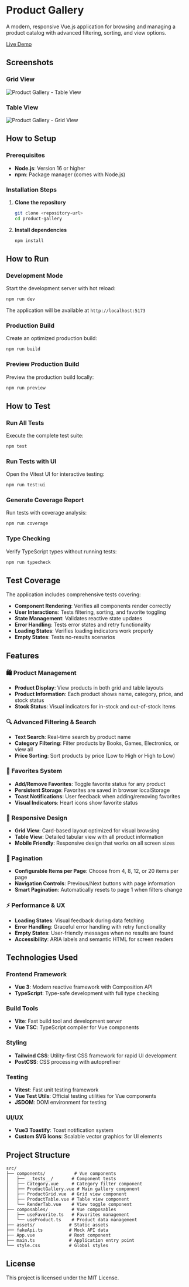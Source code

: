 # Product Gallery

A modern, responsive Vue.js application for browsing and managing a product catalog with advanced filtering, sorting, and view options.

[Live Demo](https://vue3-product-gallery.vercel.app/)

## Screenshots

### Grid View
![Product Gallery - Table View](src/assets/screenshot/grid-ui.png)

### Table View
![Product Gallery - Grid View](src/assets/screenshot/table-ui.png)

## How to Setup

### Prerequisites
- **Node.js**: Version 16 or higher
- **npm**: Package manager (comes with Node.js)

### Installation Steps

1. **Clone the repository**
   ```bash
   git clone <repository-url>
   cd product-gallery
   ```

2. **Install dependencies**
   ```bash
   npm install
   ```

## How to Run

### Development Mode
Start the development server with hot reload:
```bash
npm run dev
```
The application will be available at `http://localhost:5173`

### Production Build
Create an optimized production build:
```bash
npm run build
```

### Preview Production Build
Preview the production build locally:
```bash
npm run preview
```

## How to Test

### Run All Tests
Execute the complete test suite:
```bash
npm test
```

### Run Tests with UI
Open the Vitest UI for interactive testing:
```bash
npm run test:ui
```

### Generate Coverage Report
Run tests with coverage analysis:
```bash
npm run coverage
```

### Type Checking
Verify TypeScript types without running tests:
```bash
npm run typecheck
```

## Test Coverage

The application includes comprehensive tests covering:

- **Component Rendering**: Verifies all components render correctly
- **User Interactions**: Tests filtering, sorting, and favorite toggling
- **State Management**: Validates reactive state updates
- **Error Handling**: Tests error states and retry functionality
- **Loading States**: Verifies loading indicators work properly
- **Empty States**: Tests no-results scenarios

## Features

### 🛍️ Product Management
- **Product Display**: View products in both grid and table layouts
- **Product Information**: Each product shows name, category, price, and stock status
- **Stock Status**: Visual indicators for in-stock and out-of-stock items

### 🔍 Advanced Filtering & Search
- **Text Search**: Real-time search by product name
- **Category Filtering**: Filter products by Books, Games, Electronics, or view all
- **Price Sorting**: Sort products by price (Low to High or High to Low)

### 💖 Favorites System
- **Add/Remove Favorites**: Toggle favorite status for any product
- **Persistent Storage**: Favorites are saved in browser localStorage
- **Toast Notifications**: User feedback when adding/removing favorites
- **Visual Indicators**: Heart icons show favorite status

### 📱 Responsive Design
- **Grid View**: Card-based layout optimized for visual browsing
- **Table View**: Detailed tabular view with all product information
- **Mobile Friendly**: Responsive design that works on all screen sizes

### 📄 Pagination
- **Configurable Items per Page**: Choose from 4, 8, 12, or 20 items per page
- **Navigation Controls**: Previous/Next buttons with page information
- **Smart Pagination**: Automatically resets to page 1 when filters change

### ⚡ Performance & UX
- **Loading States**: Visual feedback during data fetching
- **Error Handling**: Graceful error handling with retry functionality
- **Empty States**: User-friendly messages when no results are found
- **Accessibility**: ARIA labels and semantic HTML for screen readers

## Technologies Used

### Frontend Framework
- **Vue 3**: Modern reactive framework with Composition API
- **TypeScript**: Type-safe development with full type checking

### Build Tools
- **Vite**: Fast build tool and development server
- **Vue TSC**: TypeScript compiler for Vue components

### Styling
- **Tailwind CSS**: Utility-first CSS framework for rapid UI development
- **PostCSS**: CSS processing with autoprefixer

### Testing
- **Vitest**: Fast unit testing framework
- **Vue Test Utils**: Official testing utilities for Vue components
- **JSDOM**: DOM environment for testing

### UI/UX
- **Vue3 Toastify**: Toast notification system
- **Custom SVG Icons**: Scalable vector graphics for UI elements

## Project Structure

```
src/
├── components/           # Vue components
│   ├── __tests__/       # Component tests
│   ├── Category.vue     # Category filter component
│   ├── ProductGallery.vue # Main gallery component
│   ├── ProductGrid.vue  # Grid view component
│   ├── ProductTable.vue # Table view component
│   └── RenderTab.vue    # View toggle component
├── composables/         # Vue composables
│   ├── useFavorite.ts   # Favorites management
│   └── useProduct.ts    # Product data management
├── assets/             # Static assets
├── fakeApi.ts          # Mock API data
├── App.vue             # Root component
├── main.ts             # Application entry point
└── style.css           # Global styles
```

## License

This project is licensed under the MIT License.